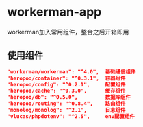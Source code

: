 # workerman-app
workerman加入常用组件，整合之后开箱即用

## 使用组件
```json
"workerman/workerman": "^4.0",  基础通信组件
"heropoo/container": "^0.3.1",  容器组件
"heropoo/config": "^0.2.1",     配置组件
"heropoo/cache": "^0.3.0",      缓存组件
"heropoo/db": "^0.5.0",         数据库组件
"heropoo/routing": "^0.8.4",    路由组件
"monolog/monolog": "^2.1",      日志组件
"vlucas/phpdotenv": "^2.5",     env配置组件
```
